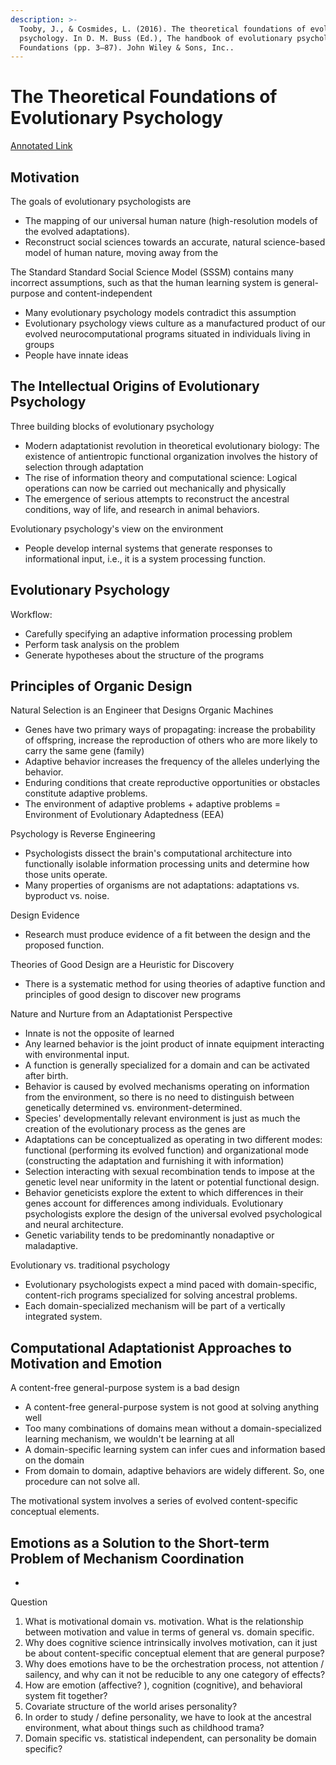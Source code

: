 ```yaml
---
description: >-
  Tooby, J., & Cosmides, L. (2016). The theoretical foundations of evolutionary
  psychology. In D. M. Buss (Ed.), The handbook of evolutionary psychology:
  Foundations (pp. 3–87). John Wiley & Sons, Inc..
---
```


# The Theoretical Foundations of Evolutionary Psychology

[Annotated Link](https://drive.google.com/file/d/1CNPyHEou5wF8rL8qR2GcN9mOzc9h69ZH/view?usp=sharing)

## Motivation&#x20;

The goals of evolutionary psychologists are&#x20;

* The mapping of our universal human nature (high-resolution models of the evolved adaptations).&#x20;
* Reconstruct social sciences towards an accurate, natural science-based model of human nature, moving away from the&#x20;

The Standard Standard Social Science Model (SSSM) contains many incorrect assumptions, such as that the human learning system is general-purpose and content-independent

* Many evolutionary psychology models contradict this assumption
* Evolutionary psychology views culture as a manufactured product of our evolved neurocomputational programs situated in individuals living in groups&#x20;
* People have innate ideas&#x20;

## The Intellectual Origins of Evolutionary Psychology&#x20;

Three building blocks of evolutionary psychology

* Modern adaptationist revolution in theoretical evolutionary biology: The existence of antientropic functional organization involves the history of selection through adaptation&#x20;
* The rise of information theory and computational science: Logical operations can now be carried out mechanically and physically&#x20;
* The emergence of serious attempts to reconstruct the ancestral conditions, way of life, and research in animal behaviors.&#x20;

Evolutionary psychology's view on the environment

* People develop internal systems that generate responses to informational input, i.e., it is a system processing function.&#x20;

## Evolutionary Psychology&#x20;

Workflow:&#x20;

* Carefully specifying an adaptive information processing problem&#x20;
* Perform task analysis on the problem
* Generate hypotheses about the structure of the programs&#x20;

## Principles of Organic Design

Natural Selection is an Engineer that Designs Organic Machines&#x20;

* Genes have two primary ways of propagating: increase the probability of offspring, increase the reproduction of others who are more likely to carry the same gene (family)
* Adaptive behavior increases the frequency of the alleles underlying the behavior.
* Enduring conditions that create reproductive opportunities or obstacles constitute adaptive problems.
* The environment of adaptive problems + adaptive problems = Environment of Evolutionary Adaptedness (EEA)&#x20;

Psychology is Reverse Engineering&#x20;

* Psychologists dissect the brain's computational architecture into functionally isolable information processing units and determine how those units operate.
* Many properties of organisms are not adaptations: adaptations vs. byproduct vs. noise.&#x20;

Design Evidence&#x20;

* Research must produce evidence of a fit between the design and the proposed function.&#x20;

Theories of Good Design are a Heuristic for Discovery&#x20;

* There is a systematic method for using theories of adaptive function and principles of good design to discover new programs

Nature and Nurture from an Adaptationist Perspective&#x20;

* Innate is not the opposite of learned
* Any learned behavior is the joint product of innate equipment interacting with environmental input.
* A function is generally specialized for a domain and can be activated after birth.&#x20;
* Behavior is caused by evolved mechanisms operating on information from the environment, so there is no need to distinguish between genetically determined vs. environment-determined.&#x20;
* Species' developmentally relevant environment is just as much the creation of the evolutionary process as the genes are&#x20;
* Adaptations can be conceptualized as operating in two different modes: functional (performing its evolved function) and organizational mode (constructing the adaptation and furnishing it with information)
* Selection interacting with sexual recombination tends to impose at the genetic level near uniformity in the latent or potential functional design.&#x20;
* Behavior geneticists explore the extent to which differences in their genes account for differences among individuals. Evolutionary psychologists explore the design of the universal evolved psychological and neural architecture.&#x20;
* Genetic variability tends to be predominantly nonadaptive or maladaptive.&#x20;

Evolutionary vs. traditional psychology&#x20;

* Evolutionary psychologists expect a mind paced with domain-specific, content-rich programs specialized for solving ancestral problems.&#x20;
* Each domain-specialized mechanism will be part of a vertically integrated system.&#x20;

## Computational Adaptationist Approaches to Motivation and Emotion&#x20;

A content-free general-purpose system is a bad design

* A content-free general-purpose system is not good at solving anything well&#x20;
* Too many combinations of domains mean without a domain-specialized learning mechanism, we wouldn't be learning at all
* A domain-specific learning system can infer cues and information based on the domain
* From domain to domain, adaptive behaviors are widely different. So, one procedure can not solve all.&#x20;

The motivational system involves a series of evolved content-specific conceptual elements.&#x20;

## Emotions as a Solution to the Short-term Problem of Mechanism Coordination&#x20;

* &#x20;



Question&#x20;

1. What is motivational domain vs. motivation. What is the relationship between motivation and value in terms of general vs. domain specific.&#x20;
2. Why does cognitive science intrinsically involves motivation, can it just be about content-specific conceptual element that are general purpose?&#x20;
3. Why does emotions have to be the orchestration process, not attention / sailency, and why can it not be reducible to any one category of effects?&#x20;
4. How are emotion (affective? ), cognition (cognitive), and behavioral system fit together?&#x20;
5. Covariate structure of the world arises personality?&#x20;
6. In order to study / define personality, we have to look at the ancestral environment, what about things such as childhood trama?&#x20;
7. Domain specific vs. statistical independent, can personality be domain specific? &#x20;
